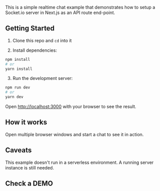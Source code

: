 This is a simple realtime chat example that demonstrates how to setup a Socket.io server in Next.js as an API route end-point.

## Getting Started

1. Clone this repo and `cd` into it

2. Install dependencies:

```bash
npm install
# or
yarn install
```

3. Run the development server:

```bash
npm run dev
# or
yarn dev
```

Open [http://localhost:3000](http://localhost:3000) with your browser to see the result.

## How it works

Open multiple browser windows and start a chat to see it in action.

## Caveats

This example doesn't run in a serverless environment.
A running server instance is still needed.

## Check a DEMO
